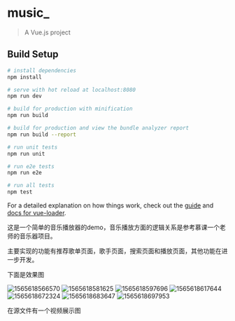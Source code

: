 # music_

> A Vue.js project

## Build Setup

``` bash
# install dependencies
npm install

# serve with hot reload at localhost:8080
npm run dev

# build for production with minification
npm run build

# build for production and view the bundle analyzer report
npm run build --report

# run unit tests
npm run unit

# run e2e tests
npm run e2e

# run all tests
npm test
```

For a detailed explanation on how things work, check out the [guide](http://vuejs-templates.github.io/webpack/) and [docs for vue-loader](http://vuejs.github.io/vue-loader).





这是一个简单的音乐播放器的demo，音乐播放方面的逻辑关系是参考慕课一个老师的音乐器项目。

主要实现的功能有推荐歌单页面，歌手页面，搜索页面和播放页面，其他功能在进一步开发。

下面是效果图

![1565618566570](https://github.com/mokice/vue-demo/blob/master/1565618566570.png)
![1565618581625](https://github.com/mokice/vue-demo/blob/master/1565618581625.png)
![1565618597696](https://github.com/mokice/vue-demo/blob/master/1565618597696.png)
![1565618617644](https://github.com/mokice/vue-demo/blob/master/1565618617644.png)
![1565618672324](https://github.com/mokice/vue-demo/blob/master/1565618672324.png)
![1565618683647](https://github.com/mokice/vue-demo/blob/master/1565618683647.png)
![1565618697953](https://github.com/mokice/vue-demo/blob/master/1565618697953.png)






在源文件有一个视频展示图









